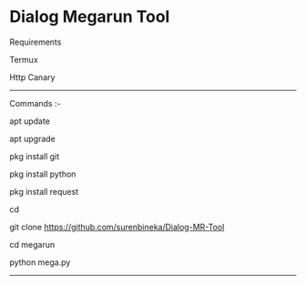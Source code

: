 # Dialog Megarun Tool

Requirements 

Termux

Http Canary

-------------------------------------

Commands :-

apt update

apt upgrade

pkg install git

pkg install python

pkg install request 

cd

git clone https://github.com/surenbineka/Dialog-MR-Tool

cd megarun

python mega.py

-------------------------------------
